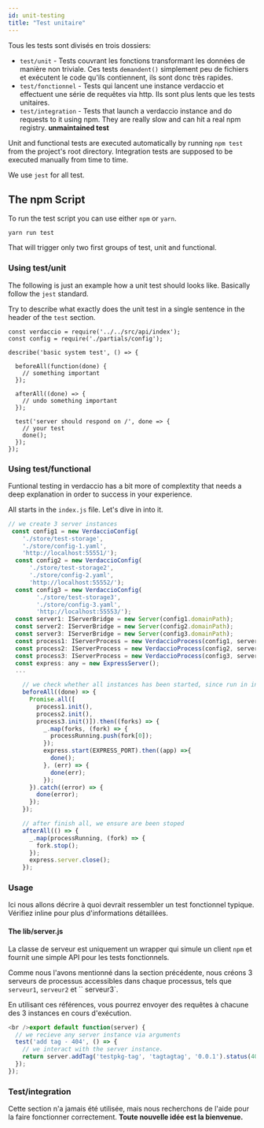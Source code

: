 ```yaml
---
id: unit-testing
title: "Test unitaire"
---
```

Tous les tests sont divisés en trois dossiers:

- `test/unit` - Tests couvrant les fonctions transformant les données de manière non triviale. Ces tests `demandent()` simplement peu de fichiers et exécutent le code qu'ils contiennent, ils sont donc très rapides.
- `test/fonctionnel` - Tests qui lancent une instance verdaccio et effectuent une série de requêtes via http. Ils sont plus lents que les tests unitaires.
- `test/integration` - Tests that launch a verdaccio instance and do requests to it using npm. They are really slow and can hit a real npm registry. **unmaintained test**

Unit and functional tests are executed automatically by running `npm test` from the project's root directory. Integration tests are supposed to be executed manually from time to time.

We use `jest` for all test.

## The npm Script

To run the test script you can use either `npm` or `yarn`.

    yarn run test
    

That will trigger only two first groups of test, unit and functional.

### Using test/unit

The following is just an example how a unit test should looks like. Basically follow the `jest` standard.

Try to describe what exactly does the unit test in a single sentence in the header of the `test` section.

```javacript
const verdaccio = require('../../src/api/index');
const config = require('./partials/config');

describe('basic system test', () => {

  beforeAll(function(done) {
    // something important
  });

  afterAll((done) => {
    // undo something important
  });

  test('server should respond on /', done => {
    // your test
    done();
  });
});
```

### Using test/functional

Funtional testing in verdaccio has a bit more of complextity that needs a deep explanation in order to success in your experience.

All starts in the `index.js` file. Let's dive in into it.

```javascript
// we create 3 server instances
 const config1 = new VerdaccioConfig(
    './store/test-storage',
    './store/config-1.yaml',
    'http://localhost:55551/');
  const config2 = new VerdaccioConfig(
      './store/test-storage2',
      './store/config-2.yaml',
      'http://localhost:55552/');
  const config3 = new VerdaccioConfig(
        './store/test-storage3',
        './store/config-3.yaml',
        'http://localhost:55553/');
  const server1: IServerBridge = new Server(config1.domainPath);
  const server2: IServerBridge = new Server(config2.domainPath);
  const server3: IServerBridge = new Server(config3.domainPath);
  const process1: IServerProcess = new VerdaccioProcess(config1, server1, SILENCE_LOG);
  const process2: IServerProcess = new VerdaccioProcess(config2, server2, SILENCE_LOG);
  const process3: IServerProcess = new VerdaccioProcess(config3, server3, SILENCE_LOG);
  const express: any = new ExpressServer();
  ...

    // we check whether all instances has been started, since run in independent processes
    beforeAll((done) => {
      Promise.all([
        process1.init(),
        process2.init(),
        process3.init()]).then((forks) => {
          _.map(forks, (fork) => {
            processRunning.push(fork[0]);
          });
          express.start(EXPRESS_PORT).then((app) =>{
            done();
          }, (err) => {
            done(err);
          });
      }).catch((error) => {
        done(error);
      });
    });

    // after finish all, we ensure are been stoped
    afterAll(() => {
      _.map(processRunning, (fork) => {
        fork.stop();
      });
      express.server.close();
    });


```

### Usage

Ici nous allons décrire à quoi devrait ressembler un test fonctionnel typique. Vérifiez inline pour plus d'informations détaillées.

#### The lib/server.js

La classe de serveur est uniquement un wrapper qui simule un client `npm` et fournit une simple API pour les tests fonctionnels.

Comme nous l'avons mentionné dans la section précédente, nous créons 3 serveurs de processus accessibles dans chaque processus, tels que `serveur1`, `serveur2` et `` serveur3`.

En utilisant ces références, vous pourrez envoyer des requêtes à chacune des 3 instances en cours d'exécution.

```javascript
<br />export default function(server) {
  // we recieve any server instance via arguments
  test('add tag - 404', () => {
    // we interact with the server instance.
    return server.addTag('testpkg-tag', 'tagtagtag', '0.0.1').status(404).body_error(/no such package/);
  });
});
```

### Test/integration

Cette section n'a jamais été utilisée, mais nous recherchons de l'aide pour la faire fonctionner correctement. **Toute nouvelle idée est la bienvenue.**